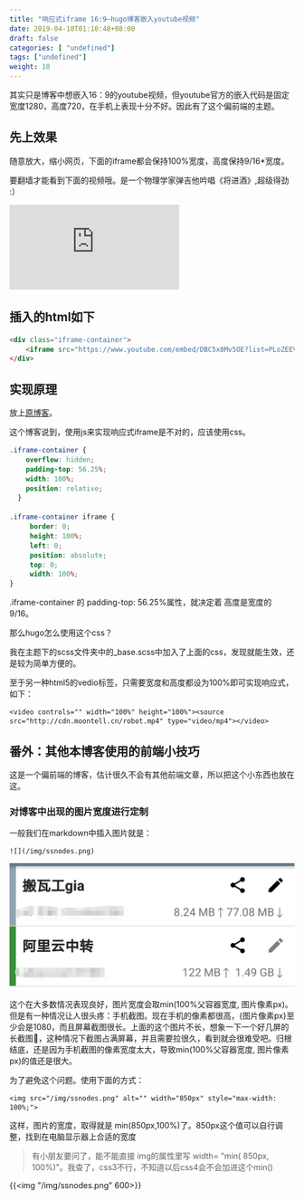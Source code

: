 ```yaml
---
title: "响应式iframe 16:9—hugo博客嵌入youtube视频"
date: 2019-04-10T01:10:48+08:00
draft: false
categories: [ "undefined"]
tags: ["undefined"]
weight: 10
---
```


其实只是博客中想嵌入16：9的youtube视频，但youtube官方的嵌入代码是固定宽度1280，高度720，在手机上表现十分不好。因此有了这个偏前端的主题。
<!--more-->

## 先上效果

随意放大，缩小网页，下面的iframe都会保持100%宽度，高度保持9/16*宽度。

要翻墙才能看到下面的视频哦。是一个物理学家弹吉他吟唱《将进酒》,超级得劲 :）

<div class="iframe-container">
    <iframe src="https://www.youtube.com/embed/DBC5x8Mv5OE?list=PLoZEEVUrMkMSIkfSbEXNQFubB4yOjMz2a" frameborder="0" allow="accelerometer; autoplay; encrypted-media; gyroscope; picture-in-picture" allowfullscreen></iframe>
</div>

## 插入的html如下

```html
<div class="iframe-container">
    <iframe src="https://www.youtube.com/embed/DBC5x8Mv5OE?list=PLoZEEVUrMkMSIkfSbEXNQFubB4yOjMz2a" frameborder="0" allow="accelerometer; autoplay; encrypted-media; gyroscope; picture-in-picture" allowfullscreen></iframe>
</div>
```

## 实现原理

放上[原博客](https://benmarshall.me/responsive-iframes/)。

这个博客说到，使用js来实现响应式iframe是不对的，应该使用css。

```css
.iframe-container {
	overflow: hidden;
	padding-top: 56.25%;
	width: 100%;
	position: relative;
  }
   
.iframe-container iframe {
	 border: 0;
	 height: 100%;
	 left: 0;
	 position: absolute;
	 top: 0;
	 width: 100%;
}
```

.iframe-container 的 padding-top: 56.25%属性，就决定着 高度是宽度的9/16。

那么hugo怎么使用这个css？

我在主题下的scss文件夹中的_base.scss中加入了上面的css，发现就能生效，还是较为简单方便的。

至于另一种html5的vedio标签，只需要宽度和高度都设为100%即可实现响应式，如下：

```shell
<video controls="" width="100%" height="100%"><source src="http://cdn.moontell.cn/robot.mp4" type="video/mp4"></video>
```


## 番外：其他本博客使用的前端小技巧

这是一个偏前端的博客，估计很久不会有其他前端文章，所以把这个小东西也放在这。



### 对博客中出现的图片宽度进行定制

一般我们在markdown中插入图片就是：

```shell
![](/img/ssnodes.png)
```

![](/img/ssnodes.png)

这个在大多数情况表现良好，图片宽度会取min(100%父容器宽度, 图片像素px)。但是有一种情况让人很头疼：手机截图。现在手机的像素都很高，{图片像素px}至少会是1080，而且屏幕截图很长。上面的这个图片不长，想象一下一个好几屏的长截图🤢，这种情况下截图占满屏幕，并且需要拉很久，看到就会很难受吧。归根结底，还是因为手机截图的像素宽度太大，导致min(100%父容器宽度, 图片像素px)的值还是很大。

为了避免这个问题。使用下面的方式：

```
<img src="/img/ssnodes.png" alt="" width="850px" style="max-width: 100%;">
```
这样，图片的宽度，取得就是 min(850px,100%)了。850px这个值可以自行调整，找到在电脑显示器上合适的宽度

> 有小朋友要问了，能不能直接 img的属性里写 width= "min( 850px, 100%)"。我查了，css3不行，不知道以后css4会不会加进这个min()

{{<img "/img/ssnodes.png" 600>}}
